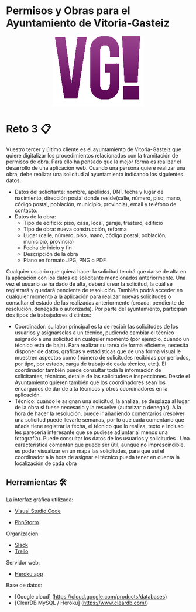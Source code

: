 # Permisos y Obras para el Ayuntamiento de Vitoria-Gasteiz
<p align="center">
  <img src="https://github.com/uvadillo/Ayuntamiento-VG/blob/master/public/img/logo%20degradado.png">
</p>

# Reto 3 📋

Vuestro tercer y último cliente es el ayuntamiento de Vitoria-Gasteiz que quiere
digitalizar los procedimientos relacionados con la tramitación de permisos de obra. Para ello
ha pensado que la mejor forma es realizar el desarrollo de una aplicación web.
Cuando una persona quiere realizar una obra, debe realizar una solicitud al ayuntamiento
indicando los siguientes datos:
- Datos del solicitante: nombre, apellidos, DNI, fecha y lugar de nacimiento, dirección
postal donde reside(calle, número, piso, mano, código postal, población, municipio,
provincia), email y teléfono de contacto.
- Datos de la obra:
    - Tipo de edificio: piso, casa, local, garaje, trastero, edificio
    - Tipo de obra: nueva construcción, reforma
    - Lugar (calle, número, piso, mano, código postal, población, municipio,
provincia)
    - Fecha de inicio y fin
    - Descripción de la obra
    - Plano en formato JPG, PNG o PDF
 
 
Cualquier usuario que quiera hacer la solicitud tendrá que darse de alta en la aplicación con
los datos de solicitante mencionados anteriormente. Una vez el usuario se ha dado de alta,
deberá crear la solicitud, la cuál se registrará y quedará pendiente de resolución. También
podrá acceder en cualquier momento a la aplicación para realizar nuevas solicitudes o
consultar el estado de las realizadas anteriormente (creada, pendiente de resolución,
denegada o autorizada).
Por parte del ayuntamiento, participan dos tipos de trabajadores distintos:
- Coordinador: su labor principal es la de recibir las solicitudes de los usuarios y
asignárselas a un técnico, pudiendo cambiar el técnico asignado a una solicitud en
cualquier momento (por ejemplo, cuando un técnico está de baja). Para realizar su
tarea de forma eficiente, necesita disponer de datos, gráficas y estadísticas que de
una forma visual le muestren aspectos como (número de solicitudes recibidas por
periodos, por tipo, por estado, carga de trabajo de cada técnico, etc.). El coordinador
también puede consultar toda la información de solicitantes, técnicos, detalle de las
solicitudes e inspecciones. Desde el Ayuntamiento quieren también que los
coordinadores sean los encargados de dar de alta técnicos y otros coordinadores en
la aplicación.
- Técnico: cuando le asignan una solicitud, la analiza, se desplaza al lugar de la obra si
fuese necesario y la resuelve (autorizar o denegar). A la hora de hacer la resolución,
puede ir añadiendo comentarios (resolver una solicitud puede llevarle semanas, por lo
que cada comentario que añada tiene registrar la fecha, el técnico que lo realiza, texto
e incluso les parecería interesante que se pudiese adjuntar al menos una fotografía).
Puede consultar los datos de los usuarios y solicitudes .
Una característica comentan que puede ser útil, aunque no imprescindible, es poder
visualizar en un mapa las solicitudes, para que así el coordinador a la hora de asignar el
técnico pueda tener en cuenta la localización de cada obra


## Herramientas 🛠️
La interfaz gráfica utilizada:
* [Visual Studio Code](https://code.visualstudio.com/) 
+ [PhpStorm](https://www.jetbrains.com/es-es/phpstorm/) 

Organizacion:
* [Slack](https://slack.com/intl/es-es/)
* [Trello](https://trello.com/es)

Servidor web:
* [Heroku app](https://www.heroku.com/)

Base de datos:
* [Google cloud] (https://cloud.google.com/products/databases)
* [ClearDB MySQL / Heroku] (https://www.cleardb.com/)
